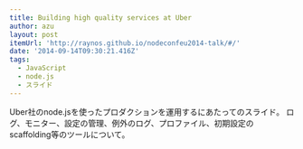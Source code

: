 ```yaml
---
title: Building high quality services at Uber
author: azu
layout: post
itemUrl: 'http://raynos.github.io/nodeconfeu2014-talk/#/'
date: '2014-09-14T09:30:21.416Z'
tags:
  - JavaScript
  - node.js
  - スライド
---
```

Uber社のnode.jsを使ったプロダクションを運用するにあたってのスライド。
ログ、モニター、設定の管理、例外のログ、プロファイル、初期設定のscaffolding等のツールについて。
